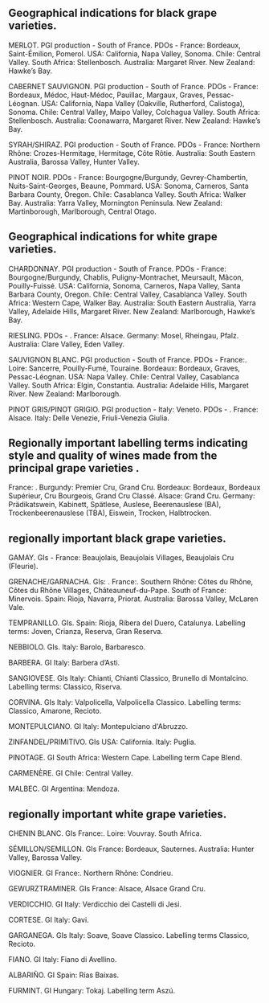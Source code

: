 ## Geographical indications for black grape varieties.
MERLOT.
PGI production - South of France.
PDOs - France: Bordeaux, Saint-Émilion, Pomerol.
USA: California, Napa Valley, Sonoma.
Chile: Central Valley.
South Africa: Stellenbosch.
Australia: Margaret River.
New Zealand: Hawke’s Bay.

CABERNET SAUVIGNON.
PGI production - South of France.
PDOs - France: Bordeaux, Médoc, Haut-Médoc, Pauillac, Margaux, Graves, Pessac-Léognan.
USA: California, Napa Valley (Oakville, Rutherford, Calistoga), Sonoma.
Chile: Central Valley, Maipo Valley, Colchagua Valley.
South Africa: Stellenbosch.
Australia: Coonawarra, Margaret River.
New Zealand: Hawke’s Bay.

SYRAH/SHIRAZ.
PGI production - South of France.
PDOs - France: Northern Rhône: Crozes-Hermitage, Hermitage, Côte Rôtie.
Australia: South Eastern Australia, Barossa Valley, Hunter Valley.

PINOT NOIR.
PDOs - France: Bourgogne/Burgundy, Gevrey-Chambertin, Nuits-Saint-Georges, Beaune, Pommard.
USA: Sonoma, Carneros, Santa Barbara County, Oregon.
Chile: Casablanca Valley.
South Africa: Walker Bay.
Australia: Yarra Valley, Mornington Peninsula.
New Zealand: Martinborough, Marlborough, Central Otago.


## Geographical indications for white grape varieties.
CHARDONNAY.
PGI production - South of France.
PDOs - France: Bourgogne/Burgundy, Chablis, Puligny-Montrachet, Meursault, Mâcon, Pouilly-Fuissé.
USA: California, Sonoma, Carneros, Napa Valley, Santa Barbara County, Oregon.
Chile: Central Valley, Casablanca Valley.
South Africa: Western Cape, Walker Bay.
Australia: South Eastern Australia, Yarra Valley, Adelaide Hills, Margaret River.
New Zealand: Marlborough, Hawke’s Bay.

RIESLING.
PDOs - .
France: Alsace.
Germany: Mosel, Rheingau, Pfalz.
Australia: Clare Valley, Eden Valley.

SAUVIGNON BLANC.
PGI production - South of France.
PDOs - France:.
Loire: Sancerre, Pouilly-Fumé, Touraine.
Bordeaux: Bordeaux, Graves, Pessac-Léognan.
USA: Napa Valley.
Chile: Central Valley, Casablanca Valley.
South Africa: Elgin, Constantia.
Australia: Adelaide Hills, Margaret River.
New Zealand: Marlborough.

PINOT GRIS/PINOT GRIGIO.
PGI production - Italy: Veneto.
PDOs - .
France: Alsace.
Italy: Delle Venezie, Friuli-Venezia Giulia.


## Regionally important labelling terms indicating style and quality of wines made from the principal grape varieties .
France: .
Burgundy: Premier Cru, Grand Cru.
Bordeaux: Bordeaux, Bordeaux Supérieur, Cru Bourgeois, Grand Cru Classé.
Alsace: Grand Cru.
Germany: Prädikatswein, Kabinett, Spätlese, Auslese, Beerenauslese (BA), Trockenbeerenauslese (TBA), Eiswein, Trocken, Halbtrocken.


## regionally important black grape varieties.
GAMAY.
GIs - France: Beaujolais, Beaujolais Villages, Beaujolais Cru (Fleurie).

GRENACHE/GARNACHA.
GIs: .
France:.
Southern Rhône: Côtes du Rhône, Côtes du Rhône Villages, Châteauneuf-du-Pape.
South of France: Minervois.
Spain: Rioja, Navarra, Priorat.
Australia: Barossa Valley, McLaren Vale.

TEMPRANILLO.
GIs.
Spain: Rioja, Ribera del Duero, Catalunya.
Labelling terms: Joven, Crianza, Reserva, Gran Reserva.

NEBBIOLO.
GIs.
Italy: Barolo, Barbaresco.

BARBERA.
GI Italy: Barbera d’Asti.

SANGIOVESE.
GIs Italy: Chianti, Chianti Classico, Brunello di Montalcino.
Labelling terms: Classico, Riserva.

CORVINA.
GIs Italy: Valpolicella, Valpolicella Classico.
Labelling terms: Classico, Amarone, Recioto.

MONTEPULCIANO.
GI Italy: Montepulciano d'Abruzzo.

ZINFANDEL/PRIMITIVO.
GIs USA: California.
Italy: Puglia.

PINOTAGE.
GI South Africa: Western Cape.
Labelling term Cape Blend.

CARMENÈRE.
GI Chile: Central Valley.

MALBEC.
GI Argentina: Mendoza.


## regionally important white grape varieties.
CHENIN BLANC.
GIs France:.
Loire: Vouvray.
South Africa.

SÉMILLON/SEMILLON.
GIs France: Bordeaux, Sauternes.
Australia: Hunter Valley, Barossa Valley.

VIOGNIER.
GI France:.
Northern Rhône: Condrieu.

GEWURZTRAMINER.
GIs France: Alsace, Alsace Grand Cru.

VERDICCHIO.
GI Italy: Verdicchio dei Castelli di Jesi.

CORTESE.
GI Italy: Gavi.

GARGANEGA.
GIs Italy: Soave, Soave Classico.
Labelling terms Classico, Recioto.

FIANO.
GI Italy: Fiano di Avellino.

ALBARIÑO.
GI Spain: Rías Baixas.

FURMINT.
GI Hungary: Tokaj.
Labelling term Aszú.

